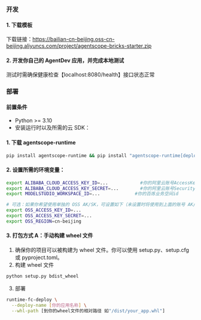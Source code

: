 ### 开发
#### 1. 下载模板
下载链接：https://bailian-cn-beijing.oss-cn-beijing.aliyuncs.com/project/agentscope-bricks-starter.zip

#### 2. 开发你自己的 AgentDev 应用，并完成本地测试
测试时需确保健康检查【localhost:8080/health】接口状态正常

### 部署
#### 前置条件
- Python >= 3.10
- 安装运行时以及所需的云 SDK：
#### 1. 下载 agentscope-runtime
```bash
pip install agentscope-runtime && pip install "agentscope-runtime[deployment]"
```
#### 2. 设置所需的环境变量：
```bash
export ALIBABA_CLOUD_ACCESS_KEY_ID=...            #你的阿里云账号AccessKey（必填）
export ALIBABA_CLOUD_ACCESS_KEY_SECRET=...        #你的阿里云账号SecurityKey（必填）
export MODELSTUDIO_WORKSPACE_ID=...             #你的百炼业务空间id

# 可选：如果你希望使用单独的 OSS AK/SK，可设置如下（未设置时将使用到上面的账号 AK/SK），请确保账号有 OSS 的读写权限
export OSS_ACCESS_KEY_ID=...
export OSS_ACCESS_KEY_SECRET=...
export OSS_REGION=cn-beijing
```
#### 3. 打包方式 A：手动构建 wheel 文件
1. 确保你的项目可以被构建为 wheel 文件。你可以使用 setup.py、setup.cfg 或 pyproject.toml。
2. 构建 wheel 文件
```bash
python setup.py bdist_wheel
```
3. 部署
```bash
runtime-fc-deploy \
  --deploy-name [你的应用名称] \
  --whl-path [到你的wheel文件的相对路径 如"/dist/your_app.whl"]
 ```